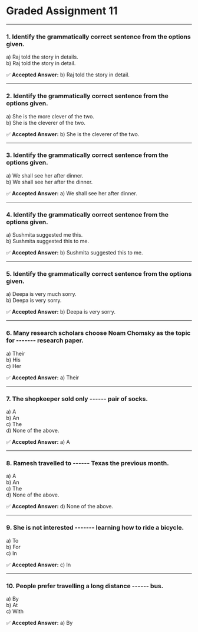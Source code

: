 # Graded Assignment 11

---

### 1. Identify the grammatically correct sentence from the options given.

a) Raj told the story in details.  
b) Raj told the story in detail.

✅ **Accepted Answer:** b) Raj told the story in detail.

---

### 2. Identify the grammatically correct sentence from the options given.

a) She is the more clever of the two.  
b) She is the cleverer of the two.

✅ **Accepted Answer:** b) She is the cleverer of the two.

---

### 3. Identify the grammatically correct sentence from the options given.

a) We shall see her after dinner.  
b) We shall see her after the dinner.

✅ **Accepted Answer:** a) We shall see her after dinner.

---

### 4. Identify the grammatically correct sentence from the options given.

a) Sushmita suggested me this.  
b) Sushmita suggested this to me.

✅ **Accepted Answer:** b) Sushmita suggested this to me.

---

### 5. Identify the grammatically correct sentence from the options given.

a) Deepa is very much sorry.  
b) Deepa is very sorry.

✅ **Accepted Answer:** b) Deepa is very sorry.

---

### 6. Many research scholars choose Noam Chomsky as the topic for ------- research paper.

a) Their  
b) His  
c) Her

✅ **Accepted Answer:** a) Their

---

### 7. The shopkeeper sold only ------ pair of socks.

a) A  
b) An  
c) The  
d) None of the above.

✅ **Accepted Answer:** a) A

---

### 8. Ramesh travelled to ------ Texas the previous month.

a) A  
b) An  
c) The  
d) None of the above.

✅ **Accepted Answer:** d) None of the above.

---

### 9. She is not interested ------- learning how to ride a bicycle.

a) To  
b) For  
c) In

✅ **Accepted Answer:** c) In

---

### 10. People prefer travelling a long distance ------ bus.

a) By  
b) At  
c) With

✅ **Accepted Answer:** a) By
